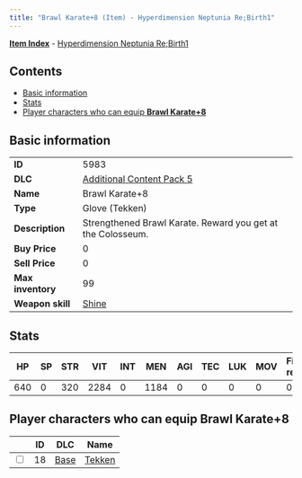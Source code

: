 ```yaml
---
title: "Brawl Karate+8 (Item) - Hyperdimension Neptunia Re;Birth1"
---
```


[**Item Index**](/neptunia/rb1/item/index.html) - [Hyperdimension Neptunia Re;Birth1](/neptunia/rb1)

## Contents

- [Basic information](#basic-information)
- [Stats](#stats)
- [Player characters who can equip **Brawl Karate+8**](#player-characters-who-can-equip-brawl-karate-8)

## Basic information

|   |   |
| -- | -- |
| **ID** | 5983 |
| **DLC** | [Additional Content Pack 5](/neptunia/rb1/dlc/14-pack5.html) |
| **Name** | Brawl Karate+8 |
| **Type** | Glove (Tekken) |
| **Description** | Strengthened Brawl Karate. Reward you get at the Colosseum. |
| **Buy Price** | 0 |
| **Sell Price** | 0 |
| **Max inventory** | 99 |
| **Weapon skill** | [Shine](/neptunia/rb1/skill/9-3001-shine.html) |

## Stats

| HP | SP | STR | VIT | INT | MEN | AGI | TEC | LUK | MOV | Fire res. | Ice res. | Wind res. | Lightning res. |
| -- | -- | --- | --- | --- | --- | --- | --- | --- | --- | --------- | -------- | --------- | -------------- |
| 640 | 0 | 320 | 2284 | 0 | 1184 | 0 | 0 | 0 | 0 | 0 | 0 | 0 | 0 |

## Player characters who can equip **Brawl Karate+8**

|    | ID | DLC | Name |
| -- | -- | --- | ---- |
| <input type="checkbox" id="rb1-player-1-18" class="trackbox" /> | 18 | [Base](/neptunia/rb1/dlc/1-base.html) | [Tekken](/neptunia/rb1/player/1-18-tekken.html) |